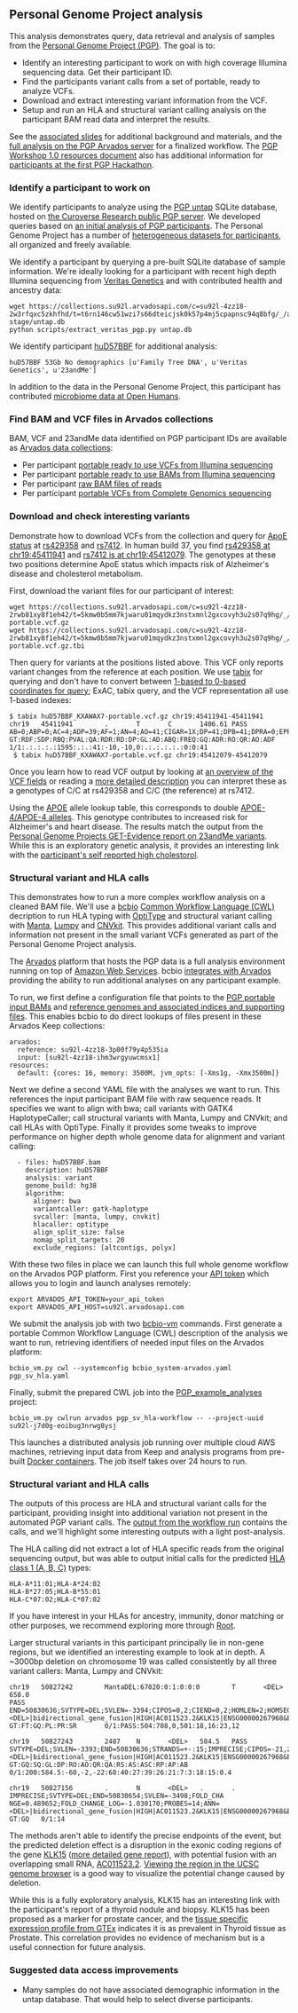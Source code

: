 ## Personal Genome Project analysis

This analysis demonstrates query, data retrieval and analysis of samples from
the [Personal Genome Project (PGP)](http://www.personalgenomes.org/us). The goal
is to:

- Identify an interesting participant to work on with high coverage Illumina
  sequencing data. Get their participant ID.
- Find the participants variant calls from a set of portable, ready to analyze
  VCFs.
- Download and extract interesting variant information from the VCF.
- Setup and run an HLA and structural variant calling analysis on the
  participant BAM read data and interpret the results.

See the [associated slides](https://github.com/chapmanb/bcbb/blob/master/talks/pgp_analysis/pgp_analysis.pdf)
for additional background and materials, and the [full analysis on the PGP
Arvados server](https://workbench.su92l.arvadosapi.com/container_requests/su92l-xvhdp-iprauko4kegv1kz) for a finalized workflow. 
The [PGP Workshop 1.0 resources document](http://bit.ly/pgp-resources-1) also
has additional information for [participants at the first PGP Hackathon](https://pgp.med.harvard.edu/events/pgp-hackathon-1-0).

### Identify a participant to work on

We identify participants to analyze using the [PGP untap](https://github.com/abeconnelly/untap)
SQLite database, hosted on [the Curoverse Research public PGP
server](https://collections.su92l.arvadosapi.com/c=2210f7ee07fc1c8b926e5db28eff9635-3284/_/html/index.html?disposition=inline).
We developed queries based on [an initial analysis of PGP participants](https://github.com/swzCuroverse/PGPGraphics).
The Personal Genome Project has a number of [heterogeneous datasets for participants](https://github.com/PGPHarvard/data-summary), all organized and freely available.

We identify a participant by querying a pre-built SQLite database of sample information. 
We're ideally looking for a participant with recent high depth Illumina sequencing from
[Veritas Genetics](https://www.veritasgenetics.com/) and with contributed
health and ancestry data:

    wget https://collections.su92l.arvadosapi.com/c=su92l-4zz18-2w3rfqxc5zkhfhd/t=t6rn146cw51wzi7s66dteicjsk0k57p4mj5cpapnsc94q8bfg/_/arv-stage/untap.db
    python scripts/extract_veritas_pgp.py untap.db

We identify participant [huD57BBF](https://my.pgp-hms.org/profile/huD57BBF)
for additional analysis:

    huD57BBF 53Gb No demographics [u'Family Tree DNA', u'Veritas Genetics', u'23andMe']

In addition to the data in the Personal Genome Project, this participant
has contributed [microbiome data at Open Humans](https://www.openhumans.org/member/jameslvick/).

### Find BAM and VCF files in Arvados collections

BAM, VCF and 23andMe data identified on PGP participant IDs are available
as [Arvados data
collections](https://workbench.su92l.arvadosapi.com/projects/su92l-j7d0g-nsjiqjm7jne7zgr#Data_collections):

- Per participant [portable ready to use VCFs from Illumina sequencing](https://workbench.su92l.arvadosapi.com/collections/su92l-4zz18-2rwb81xy8f1eh42)
- Per participant [portable ready to use BAMs from Illumina sequencing](https://workbench.su92l.arvadosapi.com/collections/su92l-4zz18-ihm3wrgyuwcmsx1)
- Per participant [raw BAM files of reads](https://workbench.su92l.arvadosapi.com/collections/su92l-4zz18-1rqqi0kpkfmfite)
- Per participant [portable VCFs from Complete Genomics sequencing](https://workbench.su92l.arvadosapi.com/collections/su92l-4zz18-w2zftaupwwu9gke)

### Download and check interesting variants

Demonstrate how to download VCFs from the collection and query for
[ApoE status](https://www.snpedia.com/index.php/APOE) at
[rs429358](https://www.snpedia.com/index.php/Rs429358)
and [rs7412](https://www.snpedia.com/index.php/Rs7412).
In human build 37, you find [rs429358 at chr19:45411941](http://gnomad.broadinstitute.org/variant/19-45411941-T-C)
and [rs7412 is at chr19:45412079](http://gnomad.broadinstitute.org/variant/19-45412079-C-T).
The genotypes at these two positions determine ApoE
status which impacts risk of Alzheimer's disease and cholesterol metabolism.

First, download the variant files for our participant of interest:

    wget https://collections.su92l.arvadosapi.com/c=su92l-4zz18-2rwb81xy8f1eh42/t=5kmw0b5mm7kjwaru01mqydkz3nstxmnl2gxcovyh3u2s07q9hg/_/huD57BBF_KXAWAX7-portable.vcf.gz
    wget https://collections.su92l.arvadosapi.com/c=su92l-4zz18-2rwb81xy8f1eh42/t=5kmw0b5mm7kjwaru01mqydkz3nstxmnl2gxcovyh3u2s07q9hg/_/huD57BBF_KXAWAX7-portable.vcf.gz.tbi

Then query for variants at the positions listed above. This VCF only reports
variant changes from the reference at each position. We use
[tabix](http://www.htslib.org/doc/tabix.html) for querying and don't have to
convert between [1-based to 0-based coordinates for
query](https://www.biostars.org/p/6373/); ExAC, tabix query, and the VCF
representation all use 1-based indexes:

    $ tabix huD57BBF_KXAWAX7-portable.vcf.gz chr19:45411941-45411941
    chr19   45411941        .       T       C       1406.61 PASS    AB=0;ABP=0;AC=4;ADP=39;AF=1;AN=4;AO=41;CIGAR=1X;DP=41;DPB=41;DPRA=0;EPP=4.33437;EPPR=0;GTI=0;HET=0;HOM=1;LEN=1;MEANALT=1;MQM=60;MQMR=0;NC=0;NS=1;NUMALT=1;ODDS=61.4432;PAIRED=1;PAIREDR=0;PAO=0;PQA=0;PQR=0;PRO=0;QA=1595;QR=0;RO=0;RPP=3.06326;RPPR=0;RUN=1;SAF=25;SAP=7.30028;SAR=16;SF=0,1;SRF=0;SRP=0;SRR=0;TYPE=snp;WT=0        GT:RDF:SDP:RBQ:PVAL:QA:RDR:RD:DP:GL:AD:ABQ:FREQ:GQ:ADR:RO:QR:AO:ADF     1/1:.:.:.:.:1595:.:.:41:-10,-10,0:.:.:.:.:.:0:0:41
     $ tabix huD57BBF_KXAWAX7-portable.vcf.gz chr19:45412079-45412079

Once you learn how to read VCF output by looking at [an overview of
the VCF fields](http://vcftools.sourceforge.net/VCF-poster.pdf) or reading a [more
detailed
description](https://software.broadinstitute.org/gatk/documentation/article.php?id=1268)
you can interpret these as a genotypes of C/C at rs429358 and C/C (the
reference) at rs7412.

Using the [APOE](https://www.snpedia.com/index.php/APOE) allele lookup table,
this corresponds to double [APOE-4/APOE-4
alleles](https://www.snpedia.com/index.php/Gs216). This genotype contributes to increased
risk for Alzheimer's and heart disease. The results match the output from
the [Personal Genome Projects GET-Evidence report on 23andMe variants](https://collections.su92l.arvadosapi.com/collections/ae064afa8f4c83d9386da907d741b385+2096/get-evidence-report.html).
While this is an exploratory genetic analysis, it provides an interesting link with the
[participant's self reported high cholestorol](https://my.pgp-hms.org/profile/huD57BBF).

### Structural variant and HLA calls

This demonstrates how to run a more complex workflow analysis on a cleaned BAM
file. We'll use a [bcbio](http://bcb.io/) [Common Workflow
Language (CWL)](http://www.commonwl.org/) decription to run HLA typing with
[OptiType](https://github.com/FRED-2/OptiType) and structural variant calling with
[Manta](https://github.com/Illumina/manta), [Lumpy](https://github.com/arq5x/lumpy-sv)
and [CNVkit](http://cnvkit.readthedocs.io/en/stable/). This provides additional variant
calls and information not present in the small variant VCFs generated as part of
the Personal Genome Project analysis.

The [Arvados](https://arvados.org/) platform that hosts the PGP data is a full
analysis environment running on top of
[Amazon Web Services](https://aws.amazon.com/).
bcbio [integrates with Arvados](http://bcbio-nextgen.readthedocs.io/en/latest/contents/cwl.html#running-bcbio-cwl-on-arvados)
providing the ability to run additional analyses on any participant example.

To run, we first define a configuration file that points to the
[PGP portable input BAMs](https://workbench.su92l.arvadosapi.com/collections/su92l-4zz18-ihm3wrgyuwcmsx1)
and [reference genomes and associated indices and supporting files](https://workbench.su92l.arvadosapi.com/collections/su92l-4zz18-3p00f79y4p535ia).
This enables bcbio to do direct lookups of files present in these Arvados Keep
collections:
```
arvados:
  reference: su92l-4zz18-3p00f79y4p535ia
  input: [su92l-4zz18-ihm3wrgyuwcmsx1]
resources:
  default: {cores: 16, memory: 3500M, jvm_opts: [-Xms1g, -Xmx3500m]}
```
Next we define a second YAML file with the analyses we want to run. This
references the input participant BAM file with raw sequence reads. It
specifies we want to align with bwa; call variants with GATK4 HaplotypeCaller;
call structural variants with Manta, Lumpy and CNVkit; and call HLAs with
OptiType. Finally it provides some tweaks to improve performance on higher depth
whole genome data for alignment and variant calling:
```
  - files: huD57BBF.bam
    description: huD57BBF
    analysis: variant
    genome_build: hg38
    algorithm:
      aligner: bwa
      variantcaller: gatk-haplotype
      svcaller: [manta, lumpy, cnvkit]
      hlacaller: optitype
      align_split_size: false
      nomap_split_targets: 20
      exclude_regions: [altcontigs, polyx]
```
With these two files in place we can launch this full whole genome workflow on
the Arvados PGP platform. First you reference your
[API token](https://workbench.su92l.arvadosapi.com/current_token)
which allows you to login and launch analyses remotely:
```
export ARVADOS_API_TOKEN=your_api_token
export ARVADOS_API_HOST=su92l.arvadosapi.com
```
We submit the analysis job with two
[bcbio-vm](https://github.com/bcbio/bcbio-nextgen-vm) commands.
First generate a portable Common Workflow Language (CWL) description of the
analysis we want to run, retrieving identifiers of needed input files on
the Arvados platform:

    bcbio_vm.py cwl --systemconfig bcbio_system-arvados.yaml pgp_sv_hla.yaml

Finally, submit the prepared CWL job into the
[PGP_example_analyses](https://workbench.su92l.arvadosapi.com/projects/su92l-j7d0g-eoibug3nrwg8ysj)
project:

    bcbio_vm.py cwlrun arvados pgp_sv_hla-workflow -- --project-uuid su92l-j7d0g-eoibug3nrwg8ysj

This launches a distributed analysis job running over multiple cloud AWS
machines, retrieving input data from Keep and analysis programs from pre-built
[Docker containers](https://github.com/bcbio/bcbio_docker). The job itself takes
over 24 hours to run.

### Structural variant and HLA calls

The outputs of this process are HLA and structural variant calls for the
participant, providing insight into additional variation not present in the
automated PGP variant calls. The [output from the workflow run](https://workbench.su92l.arvadosapi.com/container_requests/su92l-xvhdp-sxye9jeaadta8e0) contains the calls, and we'll highlight
some interesting outputs with a light post-analysis.

The HLA calling did not extract a lot of HLA specific reads from the original
sequencing output, but was able to output initial calls for
the predicted [HLA class 1 (A, B, C)](https://en.wikipedia.org/wiki/Human_leukocyte_antigen) types:
```
HLA-A*11:01;HLA-A*24:02
HLA-B*27:05;HLA-B*55:01
HLA-C*07:02;HLA-C*07:02
```
If you have interest in your HLAs for ancestry, immunity, donor matching or
other purposes, we recommend exploring more through
[Root](http://rootdeep.com/).

Larger structural variants in this participant principally lie in non-gene
regions, but we identified an interesting example to look at in depth. A
~3000bp deletion on chromosome 19 was called consistently by all three variant
callers: Manta, Lumpy and CNVkit:
```
chr19   50827242        MantaDEL:67020:0:1:0:0:0        T       <DEL>   658.0
PASS
END=50830636;SVTYPE=DEL;SVLEN=-3394;CIPOS=0,2;CIEND=0,2;HOMLEN=2;HOMSEQ=GG;ANN=<DEL>|bidirectional_gene_fusion|HIGH|AC011523.2&KLK15|ENSG00000267968&ENSG00000174562|gene_variant|ENSG00000174562|||n.50830636_50827243del||||||
GT:FT:GQ:PL:PR:SR       0/1:PASS:504:708,0,501:18,16:23,12

chr19   50827243        2487    N       <DEL>   584.5   PASS
SVTYPE=DEL;SVLEN=-3393;END=50830636;STRANDS=+-:15;IMPRECISE;CIPOS=-21,282;CIEND=-294,14;CIPOS95=-1,80;CIEND95=-83,1;SU=15;PE=15;SR=0;AC=1;AN=2;ANN=<DEL>|bidirectional_gene_fusion|HIGH|AC011523.2&KLK15|ENSG00000267968&ENSG00000174562|gene_variant|ENSG00000174562|||n.50830636_50827244del||||||
GT:GQ:SQ:GL:DP:RO:AO:QR:QA:RS:AS:ASC:RP:AP:AB
0/1:200:584.5:-60,-2,-22:68:40:27:39:26:21:7:3:18:15:0.4

chr19   50827156        .       N       <DEL>   .       .
IMPRECISE;SVTYPE=DEL;END=50830654;SVLEN=-3498;FOLD_CHA
NGE=0.489652;FOLD_CHANGE_LOG=-1.030170;PROBES=14;ANN=<DEL>|bidirectional_gene_fusion|HIGH|AC011523.2&KLK15|ENSG00000267968&ENSG00000174562|gene_variant|ENSG00000174562|||n.50830654_50827157del||||||
GT:GQ   0/1:14
```
The methods aren't able to identify the precise endpoints of the event, but
the predicted deletion effect is a disruption in the exonic coding regions of
the gene [KLK15](https://en.wikipedia.org/wiki/KLK15) ([more detailed gene report](http://genome.ucsc.edu/cgi-bin/hgGene?hgg_gene=uc061bta.1&hgg_prot=ENST00000326856.8&hgg_chrom=chr19&hgg_start=50825304&hgg_end=50837213&hgg_type=knownGene&db=hg38&hgsid=666328145_Pll7eUGz7aOzaVInu8XRbhaCoubl)), with potential
fusion with an overlapping small RNA, [AC011523.2](http://useast.ensembl.org/Homo_sapiens/Gene/Summary?db=core;g=ENSG00000267968;r=19:50830530-50851089;t=ENST00000598079). [Viewing the region in the UCSC genome browser](http://genome.ucsc.edu/cgi-bin/hgTracks?db=hg38&lastVirtModeType=default&lastVirtModeExtraState=&virtModeType=default&virtMode=0&nonVirtPosition=&position=chr19%3A50826281%2D50831529&hgsid=666328145_Pll7eUGz7aOzaVInu8XRbhaCoubl)
is a good way to visualize the potential change caused by deletion.

While this is a fully exploratory analysis, KLK15 has an interesting link with
the participant's report of a thyroid nodule and biopsy. KLK15 has been proposed
as a marker for prostate cancer, and the [tissue specific expression profile
from GTEx](https://www.gtexportal.org/home/gene/ENSG00000174562.9) indicates
it is as prevalent in Thyroid tissue as Prostate. This correlation provides no
evidence of mechanism but is a useful connection for future analysis.

### Suggested data access improvements

- Many samples do not have associated demographic information in the untap
  database. That would help to select diverse participants.
